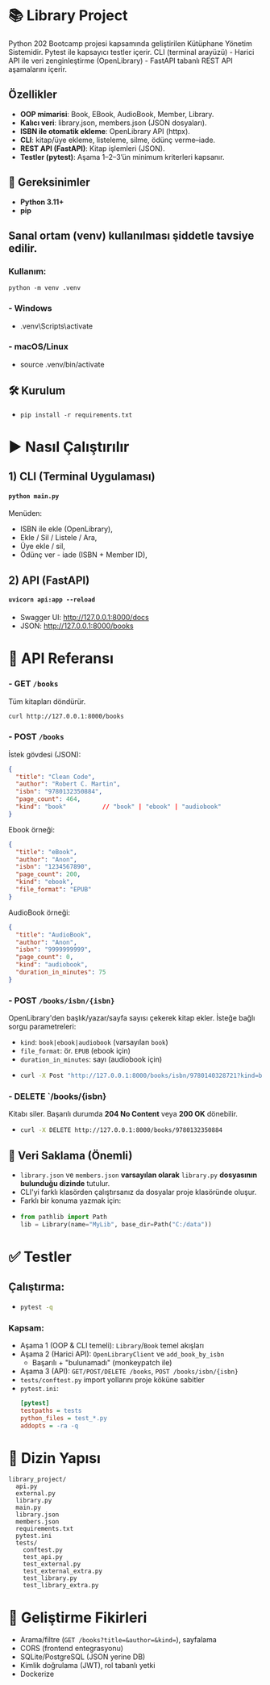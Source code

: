 # 📚 Library Project
Python 202 Bootcamp projesi kapsamında geliştirilen Kütüphane Yönetim Sistemidir. Pytest ile kapsayıcı testler içerir.
CLI (terminal arayüzü) - Harici API ile veri zenginleştirme (OpenLibrary) - FastAPI tabanlı REST API aşamalarını içerir.

## Özellikler
- **OOP mimarisi**: Book, EBook, AudioBook, Member, Library.
- **Kalıcı veri**: library.json, members.json (JSON dosyaları).
- **ISBN ile otomatik ekleme**: OpenLibrary API (httpx).
- **CLI**: kitap/üye ekleme, listeleme, silme, ödünç verme–iade.
- **REST API (FastAPI)**: Kitap işlemleri (JSON).
- **Testler (pytest)**: Aşama 1–2–3’ün minimum kriterleri kapsanır.

## 🧰 Gereksinimler

- **Python 3.11+**
- **pip**

## Sanal ortam (venv) kullanılması şiddetle tavsiye edilir.
### **Kullanım:**
`python -m venv .venv`
### - Windows
- .venv\Scripts\activate
### - macOS/Linux
- source .venv/bin/activate

## 🛠 Kurulum
- `pip install -r requirements.txt`

# ▶ Nasıl Çalıştırılır

## 1) CLI (Terminal Uygulaması)
#### `python main.py`
Menüden:
- ISBN ile ekle (OpenLibrary),
- Ekle / Sil / Listele / Ara,
- Üye ekle / sil,
- Ödünç ver - iade (ISBN + Member ID),

## 2) API (FastAPI)
#### `uvicorn api:app --reload`
- Swagger UI: http://127.0.0.1:8000/docs
- JSON: http://127.0.0.1:8000/books

# 🧭 API Referansı

### - GET `/books`
Tüm kitapları döndürür.
```bash
curl http://127.0.0.1:8000/books
```
### - **POST** `/books`
İstek gövdesi (JSON):
```json
{
  "title": "Clean Code",
  "author": "Robert C. Martin",
  "isbn": "9780132350884",
  "page_count": 464,
  "kind": "book"          // "book" | "ebook" | "audiobook"
}
```
Ebook örneği:
```json
{
  "title": "eBook",
  "author": "Anon",
  "isbn": "1234567890",
  "page_count": 200,
  "kind": "ebook",
  "file_format": "EPUB"
}
```
AudioBook örneği:
```json
{
  "title": "AudioBook",
  "author": "Anon",
  "isbn": "9999999999",
  "page_count": 0,
  "kind": "audiobook",
  "duration_in_minutes": 75
}
```
### - **POST** `/books/isbn/{isbn}`
OpenLibrary'den başlık/yazar/sayfa sayısı çekerek kitap ekler.
İsteğe bağlı sorgu parametreleri:
- `kind`: `book|ebook|audiobook` (varsayılan `book`)
- `file_format`: ör. `EPUB` (ebook için)
- `duration_in_minutes`: sayı (audiobook için)
- ```bash
  curl -X Post "http://127.0.0.1:8000/books/isbn/9780140328721?kind=book"

### - **DELETE** `/books/{isbn}
Kitabı siler. Başarılı durumda **204 No Content** veya **200 OK** dönebilir.

- ```bash
  curl -X DELETE http://127.0.0.1:8000/books/9780132350884

## 💾 Veri Saklama (Önemli)
- `library.json` ve `members.json` **varsayılan olarak** `library.py` **dosyasının bulunduğu dizinde** tutulur.
- CLI'yi farklı klasörden çalıştırsanız da dosyalar proje klasöründe oluşur.
- Farklı bir konuma yazmak için:
- ```python
  from pathlib import Path
  lib = Library(name="MyLib", base_dir=Path("C:/data"))

# ✅ Testler
## Çalıştırma:
- ```bash
  pytest -q
### Kapsam:
- Aşama 1 (OOP & CLI temeli): `Library`/`Book` temel akışları
- Aşama 2 (Harici API): `OpenLibraryClient` ve `add_book_by_isbn`
  - Başarılı + "bulunamadı" (monkeypatch ile)
- Aşama 3 (API): `GET/POST/DELETE /books`, `POST /books/isbn/{isbn}`
- `tests/conftest.py` import yollarını proje köküne sabitler
- `pytest.ini`:
  ```ini
  [pytest]
  testpaths = tests
  python_files = test_*.py
  addopts = -ra -q
# 📁 Dizin Yapısı
```text
library_project/
  api.py
  external.py
  library.py
  main.py
  library.json
  members.json
  requirements.txt
  pytest.ini
  tests/
    conftest.py
    test_api.py
    test_external.py
    test_external_extra.py
    test_library.py
    test_library_extra.py
```
# 🔮 Geliştirme Fikirleri
- Arama/filtre (`GET /books?title=&author=&kind=`), sayfalama
- CORS (frontend entegrasyonu)
- SQLite/PostgreSQL (JSON yerine DB)
- Kimlik doğrulama (JWT), rol tabanlı yetki
- Dockerize





    








